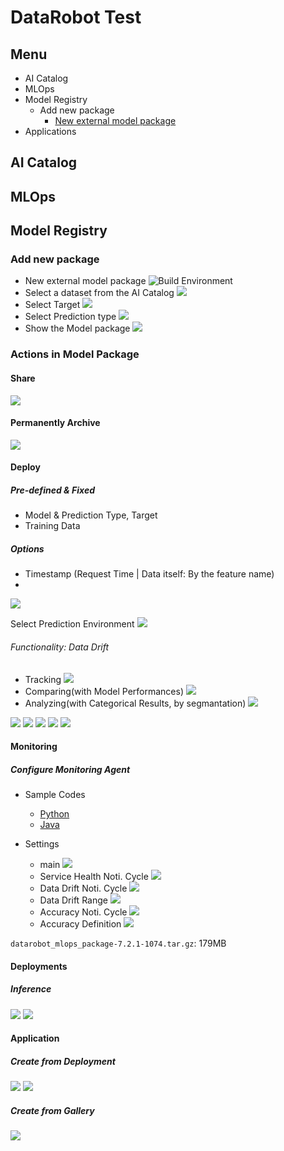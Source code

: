 # DataRobot Test

## Menu

* AI Catalog
* MLOps
* Model Registry
  * Add new package
    * [New external model package]()
* Applications


## AI Catalog

## MLOps

## Model Registry

### Add new package

* New external model package
![Build Environment](img/model_registry/model_build_env.png)
* Select a dataset from the AI Catalog
![](img/model_registry/select_from_ai_catalog.png)
* Select Target
![](img/model_registry/select_target.png)
* Select Prediction type
![](img/model_registry/select_pred_type.png)
* Show the Model package
![](img/model_registry/model_package.png)


### Actions in Model Package

#### Share
![](img/model_registry/share_the_model.png)

#### Permanently Archive
![](img/model_registry/permanent_archive_the_model.png)


#### Deploy

##### Pre-defined & Fixed

* Model & Prediction Type, Target
* Training Data

##### Options

* Timestamp (Request Time | Data itself: By the feature name)
*  

![](img/model_registry/deploy_the_model.png)

Select Prediction Environment
![](img/model_registry/deploy_prediction_env.png)

###### Functionality: Data Drift
* Tracking
![](img/model_registry/deploy_data_drift_tracking.png)
* Comparing(with Model Performances)
![](img/model_registry/deploy_data_drift_comparing.png)
* Analyzing(with Categorical Results, by segmantation)
![](img/model_registry/deploy_data_drift_analyzing.png)

![](img/model_registry/deploy_with_associationid.png)
![](img/model_registry/deployment_importance.png)
![](img/model_registry/deploying_status0.png)
![](img/model_registry/deploying_status1.png)
![](img/model_registry/deploying_finished.png)


#### Monitoring

##### Configure Monitoring Agent

* Sample Codes
  * [Python](codes/monitoring/monitoring.py)
  * [Java](codes/monitoring/monitoring.java)

* Settings
  * main
![](img/monitoring/configure_monitoring_agent.png)
  * Service Health Noti. Cycle
![](img/monitoring/monitoring_setting_service_health_noti_cycle.png)
  * Data Drift Noti. Cycle
![](img/monitoring/monitoring_setting_data_drift_noti_cycle.png)
  * Data Drift Range
![](img/monitoring/monitoring_setting_data_drift_range.png)
  * Accuracy Noti. Cycle
![](img/monitoring/monitoring_setting_accuracy_noti_cycle.png)
  * Accuracy Definition
![](img/monitoring/monitoring_setting_accuracy_def.png)

`datarobot_mlops_package-7.2.1-1074.tar.gz`: 179MB

#### Deployments

##### Inference
![](img/mlops/deployment_inference.png)
![](img/mlops/deployment_data_drift.png)


#### Application

##### Create from Deployment
![](img/application/create_application0.png)
![](img/application/create_application1.png)

##### Create from Gallery

![](img/application/create_application_from_gallery.png)


